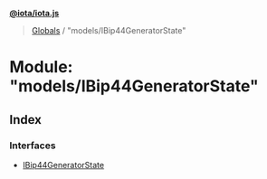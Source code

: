 **[@iota/iota.js](../README.md)**

> [Globals](../README.md) / "models/IBip44GeneratorState"

# Module: "models/IBip44GeneratorState"

## Index

### Interfaces

* [IBip44GeneratorState](../interfaces/_models_ibip44generatorstate_.ibip44generatorstate.md)
